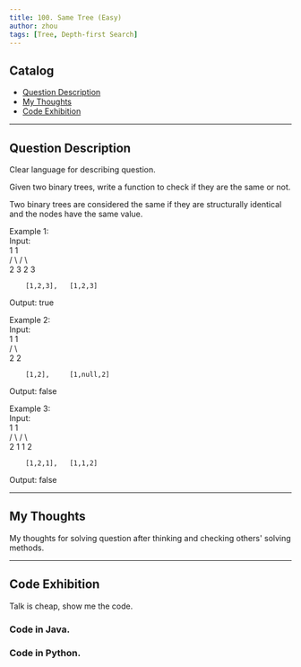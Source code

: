 ```yaml
---
title: 100. Same Tree (Easy)                   
author: zhou      
tags: [Tree, Depth-first Search]            
---
```


       

## Catalog  
+ [Question Description](#partI)
+ [My Thoughts](#partII)
+ [Code Exhibition](#partIII)

----------------------------------

## Question Description
Clear language for describing question.    

Given two binary trees, write a function to check if they are the same or not.     

Two binary trees are considered the same if they are structurally identical and the nodes have the same value.    

Example 1:     
Input:    
           1         1   
          / \       / \   
         2   3     2   3   

        [1,2,3],   [1,2,3]   

Output: true    

Example 2:      
Input:    
           1         1   
          /           \   
         2             2    

        [1,2],     [1,null,2]    

Output: false     

Example 3:     
Input:    
           1         1   
          / \       / \   
         2   1     1   2    

        [1,2,1],   [1,1,2]     

Output: false      


----------------------------------

## My Thoughts
My thoughts for solving question after thinking and checking others' solving methods.        








----------------------------------

## Code Exhibition
Talk is cheap, show me the code.    
### Code in Java.     



### Code in Python.   




